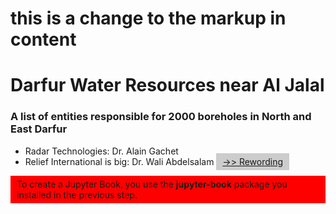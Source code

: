 <head>
<script type="text/javascript" src="https://ajax.googleapis.com/ajax/libs/jquery/1.4.4/jquery.min.js"></script>
<script type="text/javascript">
function toggleDiv(divId) {
   $("#"+divId).toggle();
}
</script>
<head>

# this is a change to the markup in content
# Darfur Water Resources near Al Jalal #
### A list of entities responsible for 2000 boreholes in North and East Darfur ###


- Radar Technologies: Dr. Alain Gachet
- Relief International is big: Dr. Wali Abdelsalam
<a href="javascript:toggleDiv('myContent');" style="background-color: #ccc; padding: 5px 10px;">->> Rewording</a>


<div id="myContent" style="background-color: red; padding: 5px 10px;">
To create a Jupyter Book, you use the <strong>jupyter-book</strong> package you installed in the previous step.

</div>
